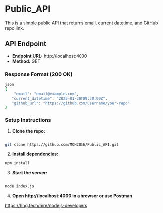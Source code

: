 # Public_API

This is a simple public API that returns email, current datetime, and GitHub repo link.

## API Endpoint
- **Endpoint URL:** http://localhost:4000
- **Method:** GET

### Response Format (200 OK)

```sh
json
{
    "email": "email@example.com",
   "current_datetime": "2025-01-30T09:30:00Z",
   "github_url": "https://github.com/username/your-repo"
}
```

### Setup Instructions

1. **Clone the repo:**
```sh

git clone https://github.com/MOH2056/Public_API.git
```

2. **Install dependencies:**
```sh
npm install
```

3. **Start the server:**
```sh

node index.js
```

4. **Open http://localhost:4000 in a browser or use Postman**

https://hng.tech/hire/nodejs-developers

